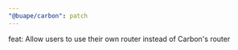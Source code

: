 ```yaml
---
"@buape/carbon": patch
---
```


feat: Allow users to use their own router instead of Carbon's router
